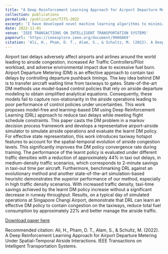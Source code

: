 ```yaml
---
title: "A Deep Reinforcement Learning Approach for Airport Departure Metering under Spatial-Temporal Airside Interactions"
collection: publications
permalink: /publication/TITS-2022
excerpt: 'I have developed novel machine learning algorithms to minimize airport airside congestion by intelligently controlling aircraft pushbacks. Empirical results have demonstrated that machine learning based control models can learn effective strategies to manage airside congestion by regulating the spatial-temporal evolution of airport traffic. Benefits of up to 44% reduction in taxi delays were achieved in Singapore Changi Airport that correspond to 2-minute savings in taxi-out time per aircraft. The proposed method has the potential to reduce airport emissions and carbon footprints alongside minimizing the airport congestion problem.'
date: 2022-11-01
venue: 'IEEE TRANSACTIONS ON INTELLIGENT TRANSPORTATION SYSTEMS'
paperurl: 'https://ieeexplore.ieee.org/document/9906869'
citation: 'Ali, H., Pham, D. T., Alam, S., & Schultz, M. (2022). A Deep Reinforcement Learning Approach for Airport Departure Metering Under Spatial–Temporal Airside Interactions. IEEE Transactions on Intelligent Transportation Systems.'
---
```

Airport taxi delays adversely affect airports and airlines around the world leading to airside congestion, increased Air Traffic Controllers/Pilot workload, and adverse environmental impact due to excessive fuel burn. Airport Departure Metering (DM) is an effective approach to contain taxi delays by controlling departure pushback timings. The key idea behind DM is to transfer aircraft waiting time from taxiways to gates. State-of-the-art DM methods use model-based control policies that rely on airside departure modeling to obtain simplified analytical equations. Consequently, these models fail to capture non-stationarity in the airside operations leading to poor performance of control policies under uncertainties. This work proposes model-free and learning-based DM using Deep Reinforcement Learning (DRL) approach to reduce taxi delays while meeting flight schedule constraints. This paper casts the DM problem in a markov decision process framework and develops a representative airport-airside simulator to simulate airside operations and evaluate the learnt DM policy. For effective state representation, this work introduces taxiway hotspot features to account for the spatial-temporal evolution of airside congestion levels. This significantly improves the DM policy convergence rate during training. The performance of the learnt policy is evaluated under different traffic densities with a reduction of approximately 44% in taxi out delays, in medium-density traffic scenarios, which corresponds to 2-minute savings in taxi-out time per aircraft. Furthermore, benchmarking DRL against an evolutionary method and another state-of-the-art simulation-based heuristic demonstrates the superior performance of our method, especially in high traffic density scenarios. With increased traffic density, taxi-time savings achieved by the learnt DM policy increase without a significant decrease in runway throughput. Results, on a typical day of simulated operations at Singapore Changi Airport, demonstrate that DRL can learn an effective DM policy to contain congestion on the taxiways, reduce total fuel consumption by approximately 22% and better manage the airside traffic.

[Download paper here](http://academicpages.github.io/files/paper1.pdf)

Recommended citation: Ali, H., Pham, D. T., Alam, S., & Schultz, M. (2022). A Deep Reinforcement Learning Approach for Airport Departure Metering Under Spatial–Temporal Airside Interactions. IEEE Transactions on Intelligent Transportation Systems.